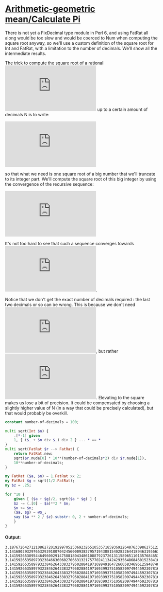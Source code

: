[1]: https://rosettacode.org/wiki/Arithmetic-geometric_mean/Calculate_Pi

# [Arithmetic-geometric mean/Calculate Pi][1]

There is not yet a FixDecimal type module in Perl 6, and using FatRat all along would be too slow and would be coerced to Num when computing the square root anyway, so we'll use a custom definition of the square root for Int and FatRat, with a limitation to the number of decimals. We'll show all the intermediate results.



The trick to compute the square root of a rational ![image](https://rosettacode.org/mw/index.php?title=Special:MathShowImage&hash=f840899ae807a7c043751f8529403bae&mode=mathml) up to a certain amount of decimals N is to write:



![image](https://rosettacode.org/mw/index.php?title=Special:MathShowImage&hash=7e8ff6a27540ed22f0e6bd1b2f7285f1&mode=mathml)



so that what we need is one square root of a big number that we'll truncate to its integer part. We'll compute the square root of this big integer by using the convergence of the recursive sequence:



![image](https://rosettacode.org/mw/index.php?title=Special:MathShowImage&hash=2a9aefca4f9c8ffa48a812145167786e&mode=mathml)



It's not too hard to see that such a sequence converges towards ![image](https://rosettacode.org/mw/index.php?title=Special:MathShowImage&hash=f108a3d88b22ff91ddbd459b0f359bc9&mode=mathml).



Notice that we don't get the exact number of decimals required&#160;: the last two decimals or so can be wrong. This is because we don't need ![image](https://rosettacode.org/mw/index.php?title=Special:MathShowImage&hash=825b3fd5bafbc46b9a560ea9f16b21dd&mode=mathml), but rather ![image](https://rosettacode.org/mw/index.php?title=Special:MathShowImage&hash=2864884e3a76f4b27e189d49f4e6d0d1&mode=mathml). Elevating to the square makes us lose a bit of precision. It could be compensated by choosing a slightly higher value of N (in a way that could be precisely calculated), but that would probably be overkill.

```raku
constant number-of-decimals = 100;
 
multi sqrt(Int $n) {
    .[*-1] given
    1, { ($_ + $n div $_) div 2 } ... * == *
}
multi sqrt(FatRat $r --> FatRat) {
    return FatRat.new:
    sqrt($r.nude[0] * 10**(number-of-decimals*2) div $r.nude[1]),
    10**number-of-decimals;
}
 
my FatRat ($a, $n) = 1.FatRat xx 2;
my FatRat $g = sqrt(1/2.FatRat);
my $z = .25;
 
for ^10 {
    given [ ($a + $g)/2, sqrt($a * $g) ] {
	$z -= (.[0] - $a)**2 * $n;
	$n += $n;
	($a, $g) = @$_;
	say ($a ** 2 / $z).substr: 0, 2 + number-of-decimals;
    }
}
```

#### Output:
```
3.1876726427121086272019299705253692326510535718593692264876339862751228325281223301147286106601617972
3.1416802932976532939180704245600093827957194388154028326441894631956630010102553193888894275152646100
3.1415926538954464960029147588180434861088792372613115896511013576846530795030865017740975862898631567
3.1415926535897932384663606027066313217577024113424293564868460152384109486069277582680622007332762125
3.1415926535897932384626433832795028841971699491647266058346961259487480060953290058518515759317101932
3.1415926535897932384626433832795028841971693993751058209749445923078164062862089986280468522286541140
3.1415926535897932384626433832795028841971693993751058209749445923078164062862089986280348253421170668
3.1415926535897932384626433832795028841971693993751058209749445923078164062862089986280348253421170665
3.1415926535897932384626433832795028841971693993751058209749445923078164062862089986280348253421170664
3.1415926535897932384626433832795028841971693993751058209749445923078164062862089986280348253421170663
```
